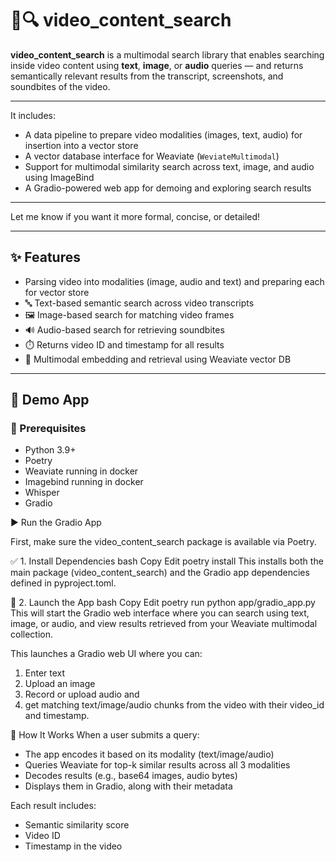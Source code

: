 # 🎥🔍 video_content_search

**video_content_search** is a multimodal search library that enables searching inside video content using **text**, **image**, or **audio** queries — and returns semantically relevant results from the transcript, screenshots, and soundbites of the video.

---

It includes:

* A data pipeline to prepare video modalities (images, text, audio) for insertion into a vector store
* A vector database interface for Weaviate (`WeviateMultimodal`)
* Support for multimodal similarity search across text, image, and audio using ImageBind
* A Gradio-powered web app for demoing and exploring search results

---

Let me know if you want it more formal, concise, or detailed!

---

## ✨ Features

- Parsing video into modalities (image, audio and text) and preparing each for vector store
- 🔤 Text-based semantic search across video transcripts
- 🖼️ Image-based search for matching video frames
- 🔊 Audio-based search for retrieving soundbites
- ⏱️ Returns video ID and timestamp for all results
- 🧠 Multimodal embedding and retrieval using Weaviate vector DB

---

## 🚀 Demo App

### 🔧 Prerequisites

- Python 3.9+
- Poetry
- Weaviate running in docker
- Imagebind running in docker
- Whisper
- Gradio


▶️ Run the Gradio App

First, make sure the video_content_search package is available via Poetry.

✅ 1. Install Dependencies
bash
Copy
Edit
poetry install
This installs both the main package (video_content_search) and the Gradio app dependencies defined in pyproject.toml.

🚀 2. Launch the App
bash
Copy
Edit
poetry run python app/gradio_app.py
This will start the Gradio web interface where you can search using text, image, or audio, and view results retrieved from your Weaviate multimodal collection.



This launches a Gradio web UI where you can:

1. Enter text
2. Upload an image
3. Record or upload audio and
4. get matching text/image/audio chunks from the video with their video_id and timestamp.


🧠 How It Works
When a user submits a query:

* The app encodes it based on its modality (text/image/audio)
* Queries Weaviate for top-k similar results across all 3 modalities
* Decodes results (e.g., base64 images, audio bytes)
* Displays them in Gradio, along with their metadata

Each result includes:
- Semantic similarity score 
- Video ID 
- Timestamp in the video



